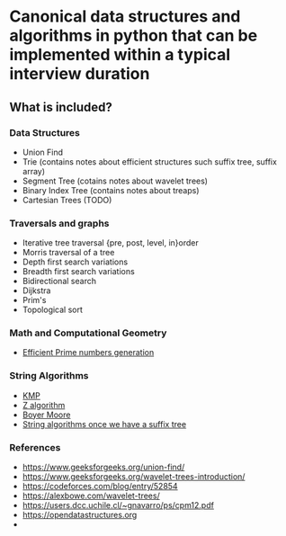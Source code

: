 # Canonical data structures and algorithms in python that can be implemented within a typical interview duration

## What is included?

### Data Structures

- Union Find
- Trie (contains notes about efficient structures such suffix tree, suffix array)
- Segment Tree (cotains notes about wavelet trees)
- Binary Index Tree (contains notes about treaps)
- Cartesian Trees (TODO)

### Traversals and graphs

- Iterative tree traversal {pre, post, level, in}order
- Morris traversal of a tree
- Depth first search variations
- Breadth first search variations
- Bidirectional search
- Dijkstra
- Prim's
- Topological sort

### Math and Computational Geometry
- [Efficient Prime numbers generation](math/faster-sieve.md)

### String Algorithms
- [KMP](string/kmp.md)
- [Z algorithm](string/z-algorithm.md)
- [Boyer Moore](string/boyer-moore.md)
- [String algorithms once we have a suffix tree](string/suffix.md)

### References

- https://www.geeksforgeeks.org/union-find/
- https://www.geeksforgeeks.org/wavelet-trees-introduction/
- https://codeforces.com/blog/entry/52854
- https://alexbowe.com/wavelet-trees/
- https://users.dcc.uchile.cl/~gnavarro/ps/cpm12.pdf
- https://opendatastructures.org
- 
